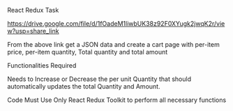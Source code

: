 React Redux Task

https://drive.google.com/file/d/1fOadeM1liwbUK38z92F0XYugk2jwqK2r/view?usp=share_link

From the above link get a JSON data and create a cart page with per-item price, per-item quantity,
Total quantity and total amount

Functionalities Required

Needs to Increase or Decrease the per unit Quantity that should automatically updates the total Quantity and Amount.

Code Must Use Only React Redux Toolkit  to perform all necessary functions




